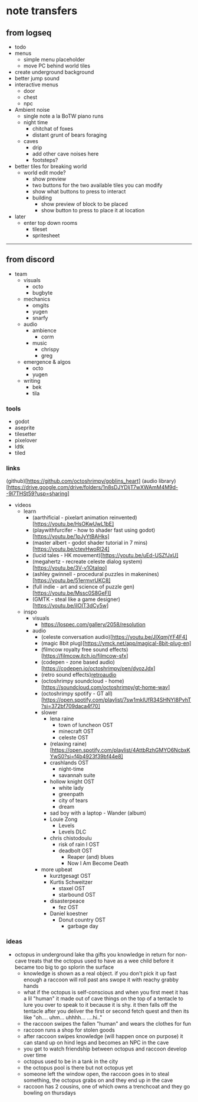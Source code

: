# note transfers

## from logseq
* todo
* menus
  * simple menu placeholder
  * move PC behind world tiles
* create underground background
* better jump sound
* interactive menus
  * door
  * chest
  * npc
* Ambient noise
  * single note a la BoTW piano runs
  * night time
    * chitchat of foxes
    * distant grunt of bears foraging
  * caves
    * drip
    * add other cave noises here
    * footsteps?
* better tiles for breaking world
  * world edit mode?
    * show preview
    * two buttons for the two available tiles you can modify
    * show what buttons to press to interact
    * building
      * show preview of block to be placed
      * show button to press to place it at location
* later
  * enter top down rooms
    * tileset
    * spritesheet

---

## from discord

* team
  * visuals
    * octo
    * bugbyte
  * mechanics
    * omgits
    * yugen
    * snarfy
  * audio
    * ambience
      * corm
    * music
      * chrispy
      * greg
  * emergence & algos
    * octo
    * yugen
  * writing
    * bek
    * tila
  
### tools
  
* godot
* aseprite
* tilesetter
* pixelover
* ldtk
* tiled

### links

(github)[https://github.com/octoshrimpy/goblins_heart]
(audio library)[https://drive.google.com/drive/folders/1n8sDJYDljT7wXWAmM4M9d--9l7THSt59?usp=sharing]

* videos
  * learn
    * (aarthificial - pixelart animation reinvented)[https://youtu.be/HsOKwUwL1bE]
    * (playwithfurcifer - how to shader fast using godot)[https://youtu.be/1pJyYtBAHks]
    * (master albert - godot shader tutorial in 7 mins)[https://youtu.be/ctevHwoRl24]
    * (lucid tales - HK movement)[https://youtu.be/uEd-USZfJxU]
    * (megahertz - recreate celeste dialog system)[https://youtu.be/3V-v1OtaIqo]
    * (ashley gwinnell - procedural puzzles in makenines)[https://youtu.be/51ermvrUKC8]
    * (full indie - art and science of puzzle gen)[https://youtu.be/Mssc0S8GeFI]
    * (GMTK - steal like a game designer)[https://youtu.be/iIOIT3dCy5w]
  * inspo
    * visuals
      * https://lospec.com/gallery/2058/resolution
    * audio
      * (celeste conversation audio)[https://youtu.be/JIXqmjYF4F4]
      * (magic 8bit plug)[https://ymck.net/app/magical-8bit-plug-en]
      * (filmcow royalty free sound effects)[https://filmcow.itch.io/filmcow-sfx]
      * (codepen - zone based audio)[https://codepen.io/octoshrimpy/pen/dyozJdx]
      * (retro sound effects)[retroaudio]
      * (octoshrimpy soundcloud - home)[https://soundcloud.com/octoshrimpy/gt-home-wav]
      * (octoshrimpy spotify - GT all)[https://open.spotify.com/playlist/7sw1mklUfR34SHNYI8PvhT?si=372bf709daca4f70]
      * slower
        * lena raine
          * town of luncheon OST
          * minecraft OST
          * celeste OST
        * (relaxing raine)[https://open.spotify.com/playlist/4AttbRzhGMYO6NcbxKYwS0?si=f4b4923f39bf44e8]
        * crashlands OST
          * night-time
          * savannah suite
        * hollow knight OST
          * white lady
          * greenpath
          * city of tears
          * dream
        * sad boy with a laptop - Wander (album)
        * Louie Zong
          * Levels
          * Levels DLC
        * chris chistodoulu
          * risk of rain I OST
          * deadbolt OST
            * Reaper (and) blues
            * Now I Am Become Death
      * more upbeat
        * kurztgesagt OST
        * Kurtis Schweitzer
          * staxel OST
          * starbound OST
        * disasterpeace
          * fez OST
        * Daniel koestner
          * Donut country OST
            * garbage day


### ideas

* octopus in underground lake tha gifts you knowledge in return for non-cave treats that the octopus used to have as a wee child before it became too big to go splorin the surface
  * knowledge is shown as a real object. if you don't pick it up fast enough a raccoon will roll past ans swope it with reachy grabby hands
  * what if the octopus is self-conscious and when you first meet it has a lil "human" it made out of cave things on the top of a tentacle to lure you over to speak to it because it is shy. it then falls off the tentacle after you deliver the first or second fetch quest and then its like "oh.... uhm... uhhhh... ....hi.."
  * the raccoon swipes the fallen "human" and wears the clothes for fun
  * raccoon runs a shop for stolen goods
  * after raccoon swipes knowledge (will happen once on purpose) it can stand up on hind legs and becomes an NPC in the cave
  * you get to watch friendship between octopus and raccoon develop over time
  * octopus used to be in a tank in the city
  * the octopus pool is there but not octopus yet
  * someone left the window open, the raccoon goes in to steal something, the octopus grabs on and they end up in the cave
  * raccoon has 2 cousins, one of which owns a trenchcoat and they go bowling on thursdays

    

















[retroaudio]: https://jfxr.frozenfractal.com/#%7B%22_version%22%3A1%2C%22_name%22%3A%22-------------------jump%22%2C%22_locked%22%3A%5B%5D%2C%22sampleRate%22%3A44100%2C%22attack%22%3A0%2C%22sustain%22%3A0.05%2C%22sustainPunch%22%3A0%2C%22decay%22%3A0.08%2C%22tremoloDepth%22%3A0%2C%22tremoloFrequency%22%3A10%2C%22frequency%22%3A600%2C%22frequencySweep%22%3A-1000%2C%22frequencyDeltaSweep%22%3A-500%2C%22repeatFrequency%22%3A0%2C%22frequencyJump1Onset%22%3A33%2C%22frequencyJump1Amount%22%3A0%2C%22frequencyJump2Onset%22%3A66%2C%22frequencyJump2Amount%22%3A0%2C%22harmonics%22%3A0%2C%22harmonicsFalloff%22%3A0.5%2C%22waveform%22%3A%22brownnoise%22%2C%22interpolateNoise%22%3Atrue%2C%22vibratoDepth%22%3A0%2C%22vibratoFrequency%22%3A10%2C%22squareDuty%22%3A50%2C%22squareDutySweep%22%3A0%2C%22flangerOffset%22%3A9%2C%22flangerOffsetSweep%22%3A-5%2C%22bitCrush%22%3A16%2C%22bitCrushSweep%22%3A0%2C%22lowPassCutoff%22%3A22050%2C%22lowPassCutoffSweep%22%3A-16400%2C%22highPassCutoff%22%3A0%2C%22highPassCutoffSweep%22%3A0%2C%22compression%22%3A1%2C%22normalization%22%3Atrue%2C%22amplification%22%3A100%7D